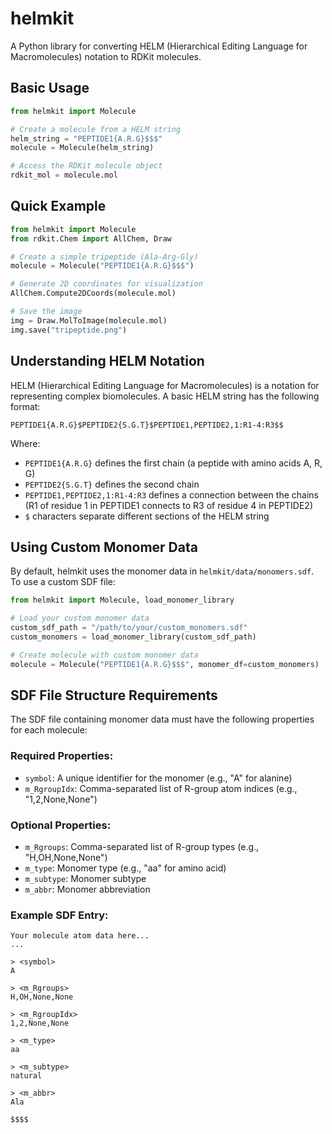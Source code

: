# helmkit

A Python library for converting HELM (Hierarchical Editing Language for Macromolecules) notation to RDKit molecules.

## Basic Usage

```python
from helmkit import Molecule

# Create a molecule from a HELM string
helm_string = "PEPTIDE1{A.R.G}$$$"
molecule = Molecule(helm_string)

# Access the RDKit molecule object
rdkit_mol = molecule.mol
```

## Quick Example

```python
from helmkit import Molecule
from rdkit.Chem import AllChem, Draw

# Create a simple tripeptide (Ala-Arg-Gly)
molecule = Molecule("PEPTIDE1{A.R.G}$$$")

# Generate 2D coordinates for visualization
AllChem.Compute2DCoords(molecule.mol)

# Save the image
img = Draw.MolToImage(molecule.mol)
img.save("tripeptide.png")
```

## Understanding HELM Notation

HELM (Hierarchical Editing Language for Macromolecules) is a notation for representing complex biomolecules. A basic HELM string has the following format:

```
PEPTIDE1{A.R.G}$PEPTIDE2{S.G.T}$PEPTIDE1,PEPTIDE2,1:R1-4:R3$$
```

Where:
- `PEPTIDE1{A.R.G}` defines the first chain (a peptide with amino acids A, R, G)
- `PEPTIDE2{S.G.T}` defines the second chain
- `PEPTIDE1,PEPTIDE2,1:R1-4:R3` defines a connection between the chains (R1 of residue 1 in PEPTIDE1 connects to R3 of residue 4 in PEPTIDE2)
- `$` characters separate different sections of the HELM string

## Using Custom Monomer Data

By default, helmkit uses the monomer data in `helmkit/data/monomers.sdf`. To use a custom SDF file:

```python
from helmkit import Molecule, load_monomer_library

# Load your custom monomer data
custom_sdf_path = "/path/to/your/custom_monomers.sdf"
custom_monomers = load_monomer_library(custom_sdf_path)

# Create molecule with custom monomer data
molecule = Molecule("PEPTIDE1{A.R.G}$$$", monomer_df=custom_monomers)
```

## SDF File Structure Requirements

The SDF file containing monomer data must have the following properties for each molecule:

### Required Properties:
- `symbol`: A unique identifier for the monomer (e.g., "A" for alanine)
- `m_RgroupIdx`: Comma-separated list of R-group atom indices (e.g., "1,2,None,None")

### Optional Properties:
- `m_Rgroups`: Comma-separated list of R-group types (e.g., "H,OH,None,None")
- `m_type`: Monomer type (e.g., "aa" for amino acid)
- `m_subtype`: Monomer subtype
- `m_abbr`: Monomer abbreviation

### Example SDF Entry:

```
Your molecule atom data here...
...

> <symbol>
A

> <m_Rgroups>
H,OH,None,None

> <m_RgroupIdx>
1,2,None,None

> <m_type>
aa

> <m_subtype>
natural

> <m_abbr>
Ala

$$$$
```
